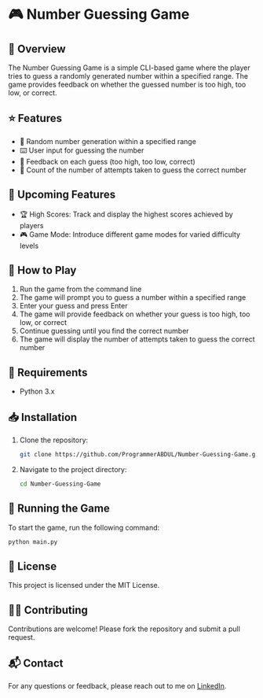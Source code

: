 # 🎮 Number Guessing Game

## 📝 Overview
The Number Guessing Game is a simple CLI-based game where the player tries to guess a randomly generated number within a specified range. The game provides feedback on whether the guessed number is too high, too low, or correct.

## ⭐ Features
- 🎲 Random number generation within a specified range
- ⌨️ User input for guessing the number
- 💭 Feedback on each guess (too high, too low, correct)
- 🔢 Count of the number of attempts taken to guess the correct number

## 🔮 Upcoming Features
- 🏆 High Scores: Track and display the highest scores achieved by players
- 🎮 Game Mode: Introduce different game modes for varied difficulty levels

## 🎯 How to Play
1. Run the game from the command line
2. The game will prompt you to guess a number within a specified range
3. Enter your guess and press Enter
4. The game will provide feedback on whether your guess is too high, too low, or correct
5. Continue guessing until you find the correct number
6. The game will display the number of attempts taken to guess the correct number

## 🔧 Requirements
- Python 3.x

## 📥 Installation
1. Clone the repository:
    ```sh
    git clone https://github.com/ProgrammerABDUL/Number-Guessing-Game.git
    ```
2. Navigate to the project directory:
    ```sh
    cd Number-Guessing-Game
    ```

## 🚀 Running the Game
To start the game, run the following command:
```sh
python main.py
```

## 📄 License
This project is licensed under the MIT License.

## 🤝🏻 Contributing
Contributions are welcome! Please fork the repository and submit a pull request.

## 📬 Contact
For any questions or feedback, please reach out to me on [LinkedIn](https://pk.linkedin.com/in/abdul-rehman-jiwani).
